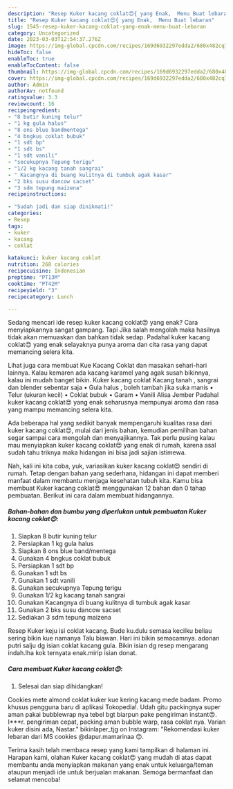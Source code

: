 ```yaml
---
description: "Resep Kuker kacang coklat😍{ yang Enak,  Menu Buat lebaran"
title: "Resep Kuker kacang coklat😍{ yang Enak,  Menu Buat lebaran"
slug: 1545-resep-kuker-kacang-coklat-yang-enak-menu-buat-lebaran
category: Uncategorized
date: 2023-03-03T12:54:37.276Z
image: https://img-global.cpcdn.com/recipes/169d6932297edda2/680x482cq70/kuker-kacang-coklat-foto-resep-utama.jpg
hideToc: false
enableToc: true
enableTocContent: false
thumbnail: https://img-global.cpcdn.com/recipes/169d6932297edda2/680x482cq70/kuker-kacang-coklat-foto-resep-utama.jpg
cover: https://img-global.cpcdn.com/recipes/169d6932297edda2/680x482cq70/kuker-kacang-coklat-foto-resep-utama.jpg
author: Admin
authorAv: notfound
ratingvalue: 3.3
reviewcount: 16
recipeingredient:
- "8 butir kuning telur"
- "1 kg gula halus"
- "8 ons blue bandmentega"
- "4 bngkus coklat bubuk"
- "1 sdt bp"
- "1 sdt bs"
- "1 sdt vanili"
- "secukupnya Tepung terigu"
- "1/2 kg kacang tanah sangrai"
- " Kacangnya di buang kulitnya di tumbuk agak kasar"
- "2 bks susu dancow sacset"
- "3 sdm tepung maizena"
recipeinstructions:

- "Sudah jadi dan siap dinikmati!"
categories:
- Resep
tags:
- kuker
- kacang
- coklat

katakunci: kuker kacang coklat 
nutrition: 268 calories
recipecuisine: Indonesian
preptime: "PT13M"
cooktime: "PT42M"
recipeyield: "3"
recipecategory: Lunch

---
```



Sedang mencari ide resep kuker kacang coklat😍 yang enak? Cara menyiapkannya sangat gampang. Tapi Jika salah mengolah maka hasilnya tidak akan memuaskan dan bahkan tidak sedap. Padahal kuker kacang coklat😍 yang enak selayaknya punya aroma dan cita rasa yang dapat memancing selera kita.


Lihat juga cara membuat Kue Kacang Coklat dan masakan sehari-hari lainnya. Kalau kemaren ada kacang karamel yang agak susah bikinnya, kalau ini mudah banget bikin. Kuker kacang coklat Kacang tanah , sangrai dan blender sebentar saja • Gula halus , boleh tambah jika suka manis • Telur (ukuran kecil) • Coklat bubuk • Garam • Vanili Alisa Jember Padahal kuker kacang coklat😍 yang enak seharusnya mempunyai aroma dan rasa yang mampu memancing selera kita.

Ada beberapa hal yang sedikit banyak mempengaruhi kualitas rasa dari kuker kacang coklat😍, mulai dari jenis bahan, kemudian pemilihan bahan segar sampai cara mengolah dan menyajikannya. Tak perlu pusing kalau mau menyiapkan kuker kacang coklat😍 yang enak di rumah, karena asal sudah tahu triknya maka hidangan ini bisa jadi sajian istimewa.


Nah, kali ini kita coba, yuk, variasikan kuker kacang coklat😍 sendiri di rumah. Tetap dengan bahan yang sederhana, hidangan ini dapat memberi manfaat dalam membantu menjaga kesehatan tubuh kita. Kamu bisa membuat Kuker kacang coklat😍 menggunakan 12 bahan dan 0 tahap pembuatan. Berikut ini cara dalam membuat hidangannya.

<!--inarticleads1-->

##### Bahan-bahan dan bumbu yang diperlukan untuk pembuatan Kuker kacang coklat😍:

1. Siapkan 8 butir kuning telur
1. Persiapkan 1 kg gula halus
1. Siapkan 8 ons blue band/mentega
1. Gunakan 4 bngkus coklat bubuk
1. Persiapkan 1 sdt bp
1. Gunakan 1 sdt bs
1. Gunakan 1 sdt vanili
1. Gunakan secukupnya Tepung terigu
1. Gunakan 1/2 kg kacang tanah sangrai
1. Gunakan  Kacangnya di buang kulitnya di tumbuk agak kasar
1. Gunakan 2 bks susu dancow sacset
1. Sediakan 3 sdm tepung maizena


Resep Kuker keju isi coklat kacang. Bude ku.dulu semasa kecilku beliau sering bikin kue namanya Talu biawan. Hari ini bikin semacamnya. adonan putri salju dg isian coklat kacang gula. Bikin isian dg resep mengarang indah.lha kok ternyata enak.mirip isian donat. 

<!--inarticleads2-->

##### Cara membuat Kuker kacang coklat😍:


1. Selesai dan siap dihidangkan!

Cookies mete almond coklat kuker kue kering kacang mede badam. Promo khusus pengguna baru di aplikasi Tokopedia!. Udah gitu packingnya super aman pakai bubblewrap nya tebel bgt biarpun pake pengiriman instant😍. I***r. pengiriman cepat, packing aman bubble warp, rasa coklat nya. Varian kuker disini ada, Nastar.&#34; bikinlaper_tjg on Instagram: &#34;Rekomendasi kuker lebaran dari MS cookies @dapur.mamarinaa 😍. 

Terima kasih telah membaca resep yang kami tampilkan di halaman ini. Harapan kami, olahan Kuker kacang coklat😍 yang mudah di atas dapat membantu anda menyiapkan makanan yang enak untuk keluarga/teman ataupun menjadi ide untuk berjualan makanan. Semoga bermanfaat dan selamat mencoba!
